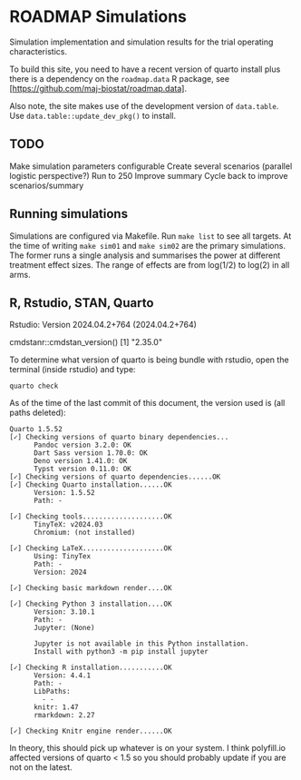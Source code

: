 # ROADMAP Simulations

Simulation implementation and simulation results for the trial operating characteristics.

To build this site, you need to have a recent version of quarto install plus there is a dependency on the `roadmap.data` R package, see [https://github.com/maj-biostat/roadmap.data].

Also note, the site makes use of the development version of `data.table`.
Use `data.table::update_dev_pkg()` to install.

## TODO

Make simulation parameters configurable
Create several scenarios (parallel logistic perspective?)
Run to 250
Improve summary
Cycle back to improve scenarios/summary




## Running simulations

Simulations are configured via Makefile. 
Run `make list` to see all targets. 
At the time of writing `make sim01` and `make sim02` are the primary simulations.
The former runs a single analysis and summarises the power at different treatment effect sizes.
The range of effects are from log(1/2) to log(2) in all arms.

## R, Rstudio, STAN, Quarto

Rstudio: Version 2024.04.2+764 (2024.04.2+764)

cmdstanr::cmdstan_version()
[1] "2.35.0"

To determine what version of quarto is being bundle with rstudio, open the terminal (inside rstudio) and type:

```
quarto check
```

As of the time of the last commit of this document, the version used is (all paths deleted):

```
Quarto 1.5.52
[✓] Checking versions of quarto binary dependencies...
      Pandoc version 3.2.0: OK
      Dart Sass version 1.70.0: OK
      Deno version 1.41.0: OK
      Typst version 0.11.0: OK
[✓] Checking versions of quarto dependencies......OK
[✓] Checking Quarto installation......OK
      Version: 1.5.52
      Path: -

[✓] Checking tools....................OK
      TinyTeX: v2024.03
      Chromium: (not installed)

[✓] Checking LaTeX....................OK
      Using: TinyTex
      Path: -
      Version: 2024

[✓] Checking basic markdown render....OK

[✓] Checking Python 3 installation....OK
      Version: 3.10.1
      Path: -
      Jupyter: (None)

      Jupyter is not available in this Python installation.
      Install with python3 -m pip install jupyter

[✓] Checking R installation...........OK
      Version: 4.4.1
      Path: -
      LibPaths:
        - -
      knitr: 1.47
      rmarkdown: 2.27

[✓] Checking Knitr engine render......OK
```

In theory, this should pick up whatever is on your system.
I think polyfill.io affected versions of quarto < 1.5 so you should probably update if you are not on the latest.


